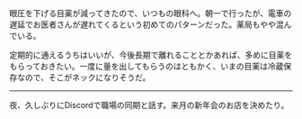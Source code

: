 眼圧を下げる目薬が減ってきたので、いつもの眼科へ。朝一で行ったが、電車の遅延でお医者さんが遅れてくるという初めてのパターンだった。薬局もやや混んでいる。

定期的に通えるうちはいいが、今後長期で離れることとかあれば、多めに目薬をもらっておきたい。一度に量を出してもらうのはともかく、いまの目薬は冷蔵保存なので、そこがネックになりそうだ。

---

夜、久しぶりにDiscordで職場の同期と話す。来月の新年会のお店を決めたり。
